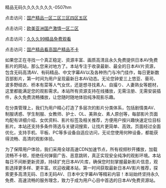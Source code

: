 精品无码久久久久久久久-0507hm


点击访问：<a href="https://gda-c7m.pages.dev/">国产精品一区二区三区四区五区</a>

点击访问：<a href="https://bsdf-5f5.pages.dev/">欧美亚洲国产激情一区二区</a>

点击访问：<a href="https://tfda.pages.dev/">久久久99精品免费观看</a>

点击访问：<a href="https://gsd-agv.pages.dev/">国产精品看高国产精品不卡</a>



如果您正在寻找一个真正稳定、资源丰富、画质高清且永久免费提供日本AV免费影片的网站，那么您来对地方了。本站专注于收录最新、最全的日本AV片资源，包含无码高清AV、有码精品、中文字幕AV以及各种热门与冷门佳作，每日更新数百部影片，第一时间为用户呈现最新日本AV动态。无论您钟爱三上悠亚、葵司、波多野结衣、桥本有菜等人气女优，还是想寻找素人、自撮り、人妻熟女等题材，这里都能满足您的观影需求。本站所有资源支持在线播放，无需注册、无需安装插件，永久免费流畅播放，让您随时随地体验纯净观影乐趣。

在分类管理上，我们为用户精心打造了多层次的影片分类体系，包括剧情类AV、制服诱惑、学生制服、女教师、护士、OL、美熟女、素人原创等，每部影片页面均配有详细介绍、女优资料、影片标签及相关推荐，方便用户按兴趣快速定位目标影片。本站还支持多条件筛选与关键词搜索，让找片更简单、高效。页面经过全面优化，支持手机、平板、PC等多设备自适应访问，无论您使用何种设备，都能获得流畅、高清的观影体验。

为了保障用户体验，我们采用全球高速CDN加速节点，所有视频秒开播放，加载流畅不卡顿，拒绝任何弹窗广告、恶意跳转，真正实现安全纯净的观影环境。本站每日不间断更新资源，持续扩充日本AV片库，确保您时刻掌握最新影片信息，观影选择更多样、更丰富。欢迎收藏本站，第一时间获取最新日本AV影片推荐，探索更多高清无码、日本无码AV、日本中文字幕AV等精彩内容！本站始终坚持永久免费、高速流畅的服务理念，致力于成为用户心目中首选的日本AV免费资源站。


<span style="display:none;">[Canonical link]( ）</span>
